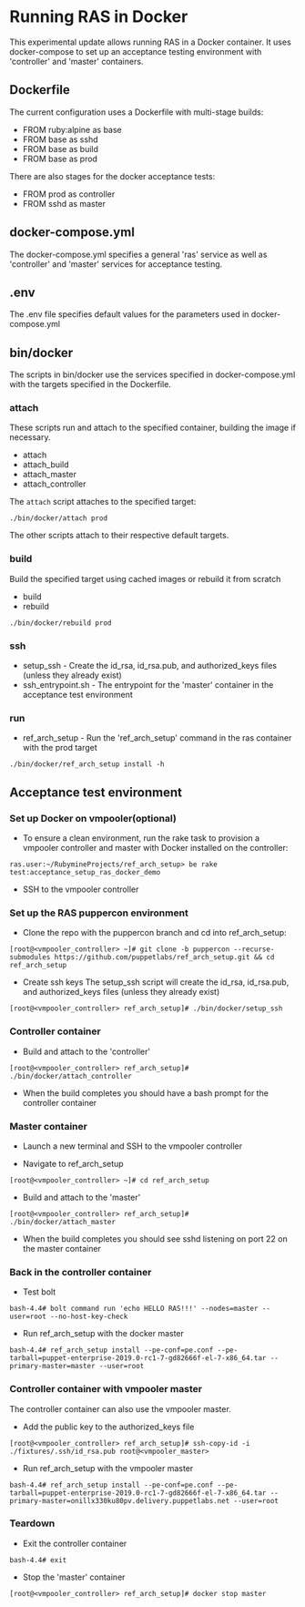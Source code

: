 # Running RAS in Docker
This experimental update allows running RAS in a Docker container. 
It uses docker-compose to set up an acceptance testing environment with 'controller' and 'master' containers.

## Dockerfile
The current configuration uses a Dockerfile with multi-stage builds:

* FROM ruby:alpine as base
* FROM base as sshd
* FROM base as build
* FROM base as prod

There are also stages for the docker acceptance tests:
* FROM prod as controller
* FROM sshd as master

## docker-compose.yml
The docker-compose.yml specifies a general 'ras' service as well as 'controller' and 'master' services for acceptance testing.

## .env
The .env file specifies default values for the parameters used in docker-compose.yml

## bin/docker
The scripts in bin/docker use the services specified in docker-compose.yml with the targets specified in the Dockerfile.

### attach
These scripts run and attach to the specified container, building the image if necessary.
* attach
* attach_build
* attach_master
* attach_controller

The `attach` script attaches to the specified target:
```
./bin/docker/attach prod
```

The other scripts attach to their respective default targets.

### build
Build the specified target using cached images or rebuild it from scratch
* build	
* rebuild
```
./bin/docker/rebuild prod
```

### ssh
* setup_ssh - Create the id_rsa, id_rsa.pub, and authorized_keys files (unless they already exist)
* ssh_entrypoint.sh - The entrypoint for the 'master' container in the acceptance test environment
	
### run
* ref_arch_setup - Run the 'ref_arch_setup' command in the ras container with the prod target
```
./bin/docker/ref_arch_setup install -h
```


## Acceptance test environment 

### Set up Docker on vmpooler(optional)
* To ensure a clean environment, run the rake task to provision a vmpooler controller and master with Docker installed on the controller:

```
ras.user:~/RubymineProjects/ref_arch_setup> be rake test:acceptance_setup_ras_docker_demo
```

* SSH to the vmpooler controller


### Set up the RAS puppercon environment
* Clone the repo with the puppercon branch and cd into ref_arch_setup:

```
[root@<vmpooler_controller> ~]# git clone -b puppercon --recurse-submodules https://github.com/puppetlabs/ref_arch_setup.git && cd ref_arch_setup
```

* Create ssh keys
The setup_ssh script will create the id_rsa, id_rsa.pub, and authorized_keys files (unless they already exist)

```
[root@<vmpooler_controller> ref_arch_setup]# ./bin/docker/setup_ssh
```

### Controller container
* Build and attach to the 'controller'
```
[root@<vmpooler_controller> ref_arch_setup]# ./bin/docker/attach_controller
```

* When the build completes you should have a bash prompt for the controller container

### Master container

* Launch a new terminal and SSH to the vmpooler controller

* Navigate to ref_arch_setup
```
[root@<vmpooler_controller> ~]# cd ref_arch_setup
```

* Build and attach to the 'master'
```
[root@<vmpooler_controller> ref_arch_setup]# ./bin/docker/attach_master
```

* When the build completes you should see sshd listening on port 22 on the master container

### Back in the controller container

* Test bolt
```
bash-4.4# bolt command run 'echo HELLO RAS!!!' --nodes=master --user=root --no-host-key-check
```


* Run ref_arch_setup with the docker master
```
bash-4.4# ref_arch_setup install --pe-conf=pe.conf --pe-tarball=puppet-enterprise-2019.0-rc1-7-gd82666f-el-7-x86_64.tar --primary-master=master --user=root
```

### Controller container with vmpooler master
The controller container can also use the vmpooler master.

* Add the public key to the authorized_keys file
```
[root@<vmpooler_controller> ref_arch_setup]# ssh-copy-id -i ./fixtures/.ssh/id_rsa.pub root@<vmpooler_master>
```

* Run ref_arch_setup with the vmpooler master
```
bash-4.4# ref_arch_setup install --pe-conf=pe.conf --pe-tarball=puppet-enterprise-2019.0-rc1-7-gd82666f-el-7-x86_64.tar --primary-master=onillx330ku80pv.delivery.puppetlabs.net --user=root
```

### Teardown
* Exit the controller container
```
bash-4.4# exit
```

* Stop the 'master' container
```
[root@<vmpooler_controller> ref_arch_setup]# docker stop master
```


			
